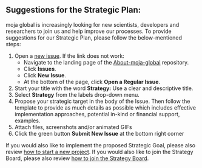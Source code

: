 ## Suggestions for the Strategic Plan:

moja global is increasingly looking for new scientists, developers and researchers to join us and help improve our processes. To provide suggestions for our Strategic Plan, please follow the below-mentioned steps:

1.  Open a [new issue](https://github.com/moja-global/.github/issues/new). If the link does not work: 
    -   Navigate to the landing page of the [About-moja-global](https://github.com/moja-global/About_moja_global) repository. 
    -   Click **Issues**. 
    -   Click **New Issue**. 
    -   At the bottom of the page, click **Open a Regular Issue**.
2.  Start your title with the word **Strategy:** Use a clear and descriptive title.
3.  Select **Strategy** from the labels drop-down menu.
4.  Propose your strategic target in the body of the Issue. Then follow the template to provide as much details as possible which includes effective implementation approaches, potential in-kind or financial support, examples. 
5.  Attach files, screenshots and/or animated GIFs
6.  Click the green button **Submit New Issue** at the bottom right corner

If you would also like to implement the proposed Strategic Goal, please also review [how to start a new project](https://github.com/moja-global/.github/blob/master/Contributing/How-to-Start-a-New-Project.md). If you would also like to join the Strategy Board, please also review [how to join the Strategy Board](https://github.com/moja-global/About-moja-global/blob/master/Contributing/How-to-Join-the-Strategy-Board.md).